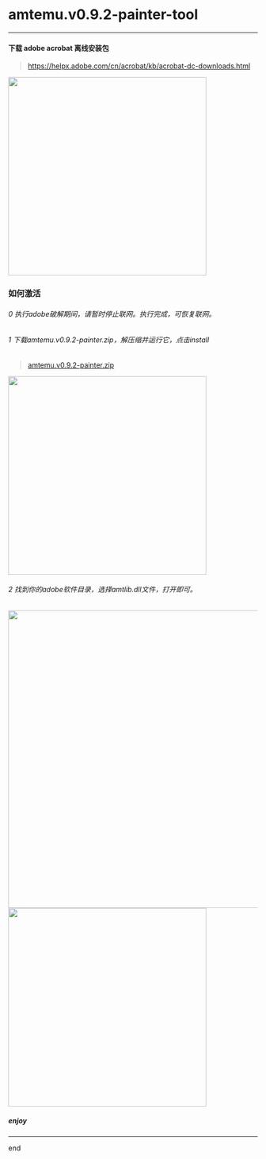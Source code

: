 # amtemu.v0.9.2-painter-tool

---

#### 下载 adobe acrobat 离线安装包

> https://helpx.adobe.com/cn/acrobat/kb/acrobat-dc-downloads.html


<img src="https://raw.githubusercontent.com/dzet-tool-for-quick/amtemu.v0.9.2-painter-tool/master/img/adobe1.png" width="400px" />


### 如何激活

###### 0 执行adobe破解期间，请暂时停止联网。执行完成，可恢复联网。


###### 1 下载amtemu.v0.9.2-painter.zip，解压缩并运行它，点击install

> [amtemu.v0.9.2-painter.zip](https://github.com/dzet-tool-for-quick/amtemu.v0.9.2-painter-tool/raw/master/file/amtemu.v0.9.2-painter.zip)


<img src="https://raw.githubusercontent.com/dzet-tool-for-quick/amtemu.v0.9.2-painter-tool/master/img/adobe2.png" width="400px" />



###### 2 找到你的adobe软件目录，选择amtlib.dll文件，打开即可。


<img src="https://raw.githubusercontent.com/dzet-tool-for-quick/amtemu.v0.9.2-painter-tool/master/img/adobe4.png" width="600px" />

<img src="https://raw.githubusercontent.com/dzet-tool-for-quick/amtemu.v0.9.2-painter-tool/master/img/adobe5.png" width="400px" />


##### enjoy


---

end